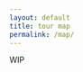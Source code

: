 ```yaml
---
layout: default
title: tour map
permalink: /map/
---
```

WIP

<!-- Leaflet's CSS -->
<link rel="stylesheet" href="https://unpkg.com/leaflet@1.9.3/dist/leaflet.css"
    integrity="sha256-kLaT2GOSpHechhsozzB+flnD+zUyjE2LlfWPgU04xyI="
    crossorigin=""/>
<style>
#map { height: 500px; }
</style>

<div id="map"></div>

<!-- Leaflet's JS -->
<!-- Make sure you put this AFTER Leaflet's CSS -->
<script src="https://unpkg.com/leaflet@1.9.3/dist/leaflet.js"
    integrity="sha256-WBkoXOwTeyKclOHuWtc+i2uENFpDZ9YPdf5Hf+D7ewM="
    crossorigin=""></script>

<script>
const showData = [
{% for show in site.categories.shows %}
    {
        title: "{{ show.title }}",
        venue: "{{ show.venue }}",
        date: "{{ show.date }}",
        location: "{{ show.location }}",
        poster: "{{ show.poster }}",
    },
{% endfor %}
];
</script>

<!-- custom leaflet js -->
<script src="/assets/js/latlons.js" type="text/javascript"></script>
<script src="/assets/js/shows-map.js" type="text/javascript"></script>
